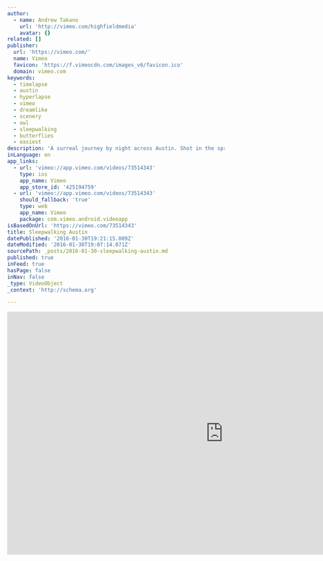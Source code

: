 ```yaml
---
author:
  - name: Andrew Takano
    url: 'http://vimeo.com/highfieldmedia'
    avatar: {}
related: []
publisher:
  url: 'https://vimeo.com/'
  name: Vimeo
  favicon: 'https://f.vimeocdn.com/images_v6/favicon.ico'
  domain: vimeo.com
keywords:
  - timelapse
  - austin
  - hyperlapse
  - vimeo
  - dreamlike
  - scenery
  - owl
  - sleepwalking
  - butterflies
  - easiest
description: 'A surreal journey by night across Austin. Shot in the spring of 2013, Sleepwalking Austin was an early experiment in developing my own motion timelapse and hyperlapse techniques. A night owl by nature, my aim with this project was to capture the dreamlike late night scenery of Austin that I have come to love.'
inLanguage: en
app_links:
  - url: 'vimeo://app.vimeo.com/videos/73514343'
    type: ios
    app_name: Vimeo
    app_store_id: '425194759'
  - url: 'vimeo://app.vimeo.com/videos/73514343'
    should_fallback: 'true'
    type: web
    app_name: Vimeo
    package: com.vimeo.android.videoapp
isBasedOnUrl: 'https://vimeo.com/73514343'
title: Sleepwalking Austin
datePublished: '2016-01-30T19:21:15.089Z'
dateModified: '2016-01-30T19:07:14.071Z'
sourcePath: _posts/2016-01-30-sleepwalking-austin.md
published: true
inFeed: true
hasPage: false
inNav: false
_type: VideoObject
_context: 'http://schema.org'

---
```

<iframe src="https://cdn.embedly.com/widgets/media.html?src=https%3A%2F%2Fplayer.vimeo.com%2Fvideo%2F73514343&amp;url=https%3A%2F%2Fvimeo.com%2F73514343&amp;image=http%3A%2F%2Fi.vimeocdn.com%2Fvideo%2F447635026_1280.jpg&amp;key=b7d04c9b404c499eba89ee7072e1c4f7&amp;type=text%2Fhtml&amp;schema=vimeo" width="1000" height="563" scrolling="no" frameborder="0" allowfullscreen="allowfullscreen" style=""></iframe>